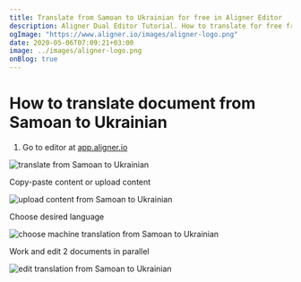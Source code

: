 ```yaml
---
title: Translate from Samoan to Ukrainian for free in Aligner Editor
description: Aligner Dual Editor Tutorial. How to translate for free from Samoan to Ukrainian. Aligner is multilingual document management platform. 
ogImage: "https://www.aligner.io/images/aligner-logo.png"
date: 2020-05-06T07:09:21+03:00
image: ../images/aligner-logo.png
onBlog: true
---
```


# How to translate document from Samoan to Ukrainian

1. Go to editor at [app.aligner.io](https://app.aligner.io "Aligner App web page")

![translate from Samoan to Ukrainian](../aligner-blank-editor.png "translate from Samoan to Ukrainian")

Copy-paste content or upload content

![upload content from Samoan to Ukrainian](../aligner-uploaded-document.png "upload content from Samoan to Ukrainian")

Choose desired language

![choose machine translation from Samoan to Ukrainian](../aligner-language-dropdown.png "choose machine translation from Samoan to Ukrainian")

Work and edit 2 documents in parallel

![edit translation from Samoan to Ukrainian](../aligner-double-sitded-editor.png "edit translation from Samoan to Ukrainian")

